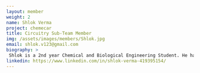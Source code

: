 ```yaml
---
layout: member
weight: 2
name: Shlok Verma	
project: chemecar
title: Circuitry Sub-Team Member
img: /assets/images/members/Shlok.jpg
email: shlok.v123@gmail.com
biography: >
 Shlok is a 2nd year Chemical and Biological Engineering Student. He has a passion for nanotechnology, programing and anything related to tech. He is a member of the Circuitry Sub-Team in Chem-E-Car. He would be working with Arduino, circuits and sensors to help build the electrical component of the Chem-E-Car which would compete in the annual AIChE competition.
linkedin: https://www.linkedin.com/in/shlok-verma-419395154/
---
```

